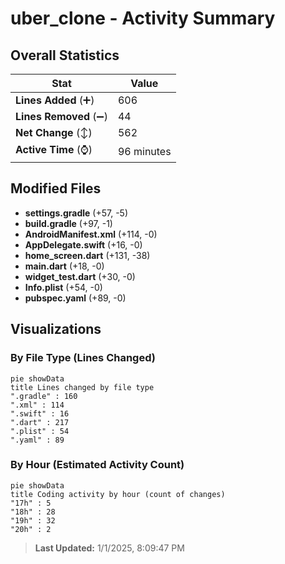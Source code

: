 # uber_clone - Activity Summary 

## Overall Statistics

| Stat                   | Value                                                             |
| ---------------------- | ----------------------------------------------------------------- |
| **Lines Added** (➕)   | 606                                          |
| **Lines Removed** (➖) | 44                                        |
| **Net Change** (↕)    | 562                |
| **Active Time** (⌚)   | 96 minutes |


## Modified Files
- **settings.gradle** (+57, -5)
- **build.gradle** (+97, -1)
- **AndroidManifest.xml** (+114, -0)
- **AppDelegate.swift** (+16, -0)
- **home_screen.dart** (+131, -38)
- **main.dart** (+18, -0)
- **widget_test.dart** (+30, -0)
- **Info.plist** (+54, -0)
- **pubspec.yaml** (+89, -0)

## Visualizations

### By File Type (Lines Changed)

```mermaid
pie showData
title Lines changed by file type
".gradle" : 160
".xml" : 114
".swift" : 16
".dart" : 217
".plist" : 54
".yaml" : 89
```

### By Hour (Estimated Activity Count)

```mermaid
pie showData
title Coding activity by hour (count of changes)
"17h" : 5
"18h" : 28
"19h" : 32
"20h" : 2
```


> **Last Updated:** 1/1/2025, 8:09:47 PM